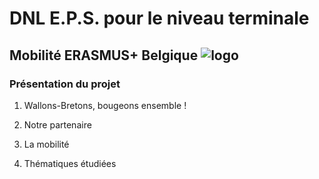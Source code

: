 # DNL E.P.S. pour le niveau terminale
## Mobilité ERASMUS+ Belgique ![logo](./images/Erasmus+.png)
### Présentation du projet
1. Wallons-Bretons, bougeons ensemble !
   
3. Notre partenaire
4. La mobilité
5. Thématiques étudiées



